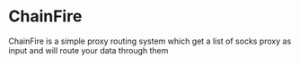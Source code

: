 # ChainFire
ChainFire is a simple proxy routing system which get a list of socks proxy as input and will route your data through them
